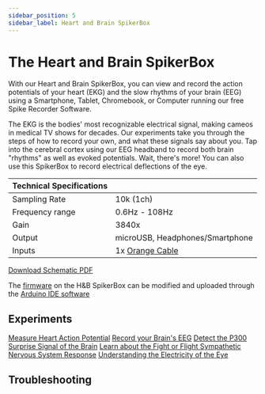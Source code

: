 ```yaml
---
sidebar_position: 5
sidebar_label: Heart and Brain SpikerBox
---
```


# The Heart and Brain SpikerBox #

With our Heart and Brain SpikerBox, you can view and record the action potentials of your heart (EKG) and the slow rhythms of your brain (EEG) using a Smartphone, Tablet, Chromebook, or Computer running our free Spike Recorder Software.

The EKG is the bodies' most recognizable electrical signal, making cameos in medical TV shows for decades. Our experiments take you through the steps of how to record your own, and what these signals say about you. Tap into the cerebral cortex using our EEG headband to record both brain "rhythms" as well as evoked potentials. Wait, there's more! You can also use this SpikerBox to record electrical deflections of the eye. 

|Technical Specifications||
|---|---|
|Sampling Rate|10k (1ch)|
|Frequency range|0.6Hz - 108Hz|
|Gain |3840x|
|Output|microUSB, Headphones/Smartphone|
|Inputs|1x [Orange Cable](https://backyardbrains.com/products/muscleElectrodeCable)|

[Download Schematic PDF](https://backyardbrains.com/products/files/HBSB_V2.pdf)

The [firmware](https://github.com/BackyardBrains/Heart-and-Brain-SpikerBox) on the H&B SpikerBox can be modified and uploaded through the [Arduino IDE software](https://www.arduino.cc/en/software)


## Experiments ##

[Measure Heart Action Potential](https://backyardbrains.com/experiments/heartrate)
[Record your Brain's EEG](https://backyardbrains.com/experiments/eeg)
[Detect the P300 Surprise Signal of the Brain](https://backyardbrains.com/experiments/p300)
[Learn about the Fight or Flight Sympathetic Nervous System Response](https://backyardbrains.com/experiments/Sympathetic_Nervous_System)
[Understanding the Electricity of the Eye](https://backyardbrains.com/experiments/eog)


## Troubleshooting ##

